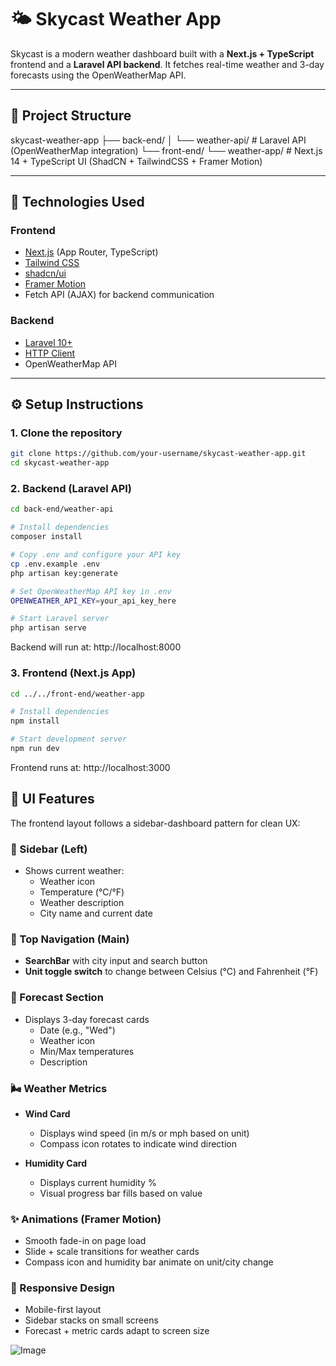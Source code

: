 # 🌤️ Skycast Weather App

Skycast is a modern weather dashboard built with a **Next.js + TypeScript** frontend and a **Laravel API backend**. It fetches real-time weather and 3-day forecasts using the OpenWeatherMap API.

---

## 📁 Project Structure
skycast-weather-app
  ├── back-end/
    │ └── weather-api/ # Laravel API (OpenWeatherMap integration) 
  └── front-end/
    └── weather-app/ # Next.js 14 + TypeScript UI (ShadCN + TailwindCSS + Framer Motion)

---

## 🚀 Technologies Used

### Frontend
- [Next.js](https://nextjs.org/) (App Router, TypeScript)
- [Tailwind CSS](https://tailwindcss.com/)
- [shadcn/ui](https://ui.shadcn.com/)
- [Framer Motion](https://www.framer.com/motion/)
- Fetch API (AJAX) for backend communication

### Backend
- [Laravel 10+](https://laravel.com/)
- [HTTP Client](https://laravel.com/docs/10.x/http-client)
- OpenWeatherMap API

---

## ⚙️ Setup Instructions

### 1. Clone the repository

```bash
git clone https://github.com/your-username/skycast-weather-app.git
cd skycast-weather-app
```
### 2. Backend (Laravel API)
```bash
cd back-end/weather-api

# Install dependencies
composer install

# Copy .env and configure your API key
cp .env.example .env
php artisan key:generate

# Set OpenWeatherMap API key in .env
OPENWEATHER_API_KEY=your_api_key_here

# Start Laravel server
php artisan serve

```
Backend will run at: http://localhost:8000

### 3. Frontend (Next.js App)
```bash
cd ../../front-end/weather-app

# Install dependencies
npm install

# Start development server
npm run dev

```
Frontend runs at: http://localhost:3000


## 📸 UI Features

The frontend layout follows a sidebar-dashboard pattern for clean UX:

### 🧭 Sidebar (Left)
- Shows current weather:
  - Weather icon
  - Temperature (°C/°F)
  - Weather description
  - City name and current date

### 🔎 Top Navigation (Main)
- **SearchBar** with city input and search button
- **Unit toggle switch** to change between Celsius (°C) and Fahrenheit (°F)

### 📅 Forecast Section
- Displays 3-day forecast cards
  - Date (e.g., "Wed")
  - Weather icon
  - Min/Max temperatures
  - Description

### 🌬️ Weather Metrics
- **Wind Card**
  - Displays wind speed (in m/s or mph based on unit)
  - Compass icon rotates to indicate wind direction

- **Humidity Card**
  - Displays current humidity %
  - Visual progress bar fills based on value

### ✨ Animations (Framer Motion)
- Smooth fade-in on page load
- Slide + scale transitions for weather cards
- Compass icon and humidity bar animate on unit/city change

### 📱 Responsive Design
- Mobile-first layout
- Sidebar stacks on small screens
- Forecast + metric cards adapt to screen size

![Image](https://github.com/user-attachments/assets/092b2e8b-a29b-4714-92a0-617e6c11147a)
